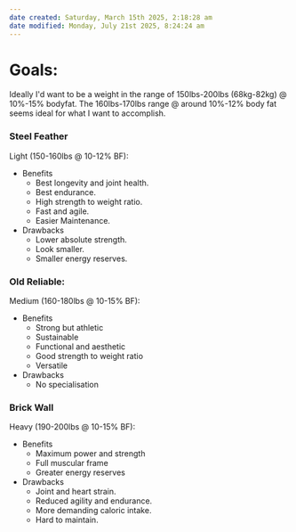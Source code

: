 ```yaml
---
date created: Saturday, March 15th 2025, 2:18:28 am
date modified: Monday, July 21st 2025, 8:24:24 am
---
```


# Goals:

 Ideally I'd want to be a weight in the range of 150lbs-200lbs (68kg-82kg) @ 10%-15% bodyfat. The 160lbs-170lbs range @ around 10%-12% body fat seems ideal for what I want to accomplish.
### Steel Feather
Light (150-160lbs @ 10-12% BF):
- Benefits
	- Best longevity and joint health.
	- Best endurance.
	- High strength to weight ratio.
	- Fast and agile.
	- Easier Maintenance.
- Drawbacks
	- Lower absolute strength.
	- Look smaller.
	- Smaller energy reserves.

### Old Reliable:
Medium (160-180lbs @ 10-15% BF):
- Benefits
	- Strong but athletic
	- Sustainable
	- Functional and aesthetic
	- Good strength to weight ratio
	- Versatile
- Drawbacks
	- No specialisation

### Brick Wall
Heavy (190-200lbs @ 10-15% BF):
- Benefits
	- Maximum power and strength
	- Full muscular frame
	- Greater energy reserves
- Drawbacks
	- Joint and heart strain.
	- Reduced agility and endurance.
	- More demanding caloric intake.
	- Hard to maintain.
